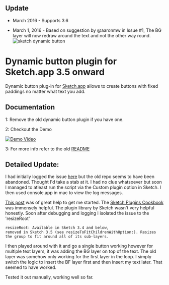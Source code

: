 ## Update 

* March 2016 - Supports 3.6 

* March 1, 2016 - Based on suggestion by @aaronmw in Issue #1, The BG layer will now redraw around the text and not the other way round. 
![sketch dynamic button](https://cloud.githubusercontent.com/assets/5616123/13418613/13e8a00c-df45-11e5-9957-f16ec23b773f.gif)



# Dynamic button plugin for Sketch.app 3.5 onward

Dynamic button plug-in for [Sketch.app](http://bohemiancoding.com/sketch/) allows to create buttons with fixed paddings no matter what text you add. 

## Documentation

1: Remove the old dynamic button plugin if you have one. 

2: Checkout the Demo

[![Demo Video](https://i.imgur.com/KPqbgwJ.png)](https://www.dropbox.com/s/9eqlfsb6jslnonl/Dynamic%20Button%203.5.mov?dl=0)

3: For more info refer to the old [README](https://github.com/ddwht/sketch-dynamic-button/blob/master/README.md) 



## Detailed Update:

I had initially logged the issue [here](https://github.com/ddwht/sketch-dynamic-button/issues/30) but the old repo seems to have been abandoned. Thought I'd take a stab at it. I had no clue whatsoever but soon I managed to atleast run the script via the Custom plugin option in Sketch. I then used console.app in mac to view the log messages. 

[This post](http://hackingui.com/design/how-to-create-a-sketch-plugin/) was of great help to get me started. The [Sketch Plugins Cookbook](https://github.com/turbobabr/Sketch-Plugins-Cookbook) was immensely helpful. The plugin library by Sketch wasn't very helpful honestly. Soon after debugging and logging I isolated the issue to the 'resizeRoot' 

    resizeRoot: Available in Sketch 3.4 and below, 
    removed in Sketch 3.5 (see resizeToFitChildrenWithOption:). Resizes the group to fit around all of its sub-layers.

I then played around with it and go a single button working however for multiple text layers, it was adding the BG layer on top of the text. The old layer was somehow only working for the first layer in the loop. I simply switch the logic to insert the BF layer first and then insert my text later. That seemed to have worked. 

Tested it out manually, working well so far. 






